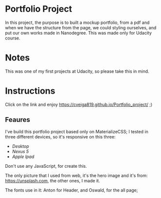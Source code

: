 # Portfolio Project

In this project, the purpose is to built a mockup portfolio, from a pdf and when we have the structure from the page, we could styling ourselves, and put our own works made in Nanodegree.
This was made only for Udacity course.

# Notes

This was one of my first projects at Udacity, so please take this in mind.

# Instructions

Click on the link and enjoy https://cveiga819.github.io/Portfolio_project/ ;)

## Feaures

I've build this portfolio project based only on MaterializeCSS; I tested in three different devices, so it's responsive on this three:
- _Desktop_
- _Nexus 5_
- _Apple Ipad_


Don't use any JavaScript, for create this.

The only picture that I used from web, it's the hero image and  it's from: https://unsplash.com, the other ones, I made it. 

The fonts use in it: Anton for Header, and Oswald, for the all page;




